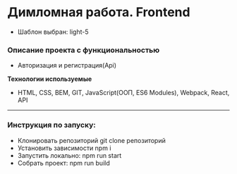 # Димломная работа. Frontend
* Шаблон выбран: light-5

### Описание проекта с функциональностью
* Авторизация и регистрация(Api)

**Технологии используемые**

* HTML, CSS, BEM, GIT, JavaScript(ООП, ES6 Modules), Webpack, React, API

---

### Инструкция по запуску:
* Клонировать репозиторий git clone репозиторий
* Установить зависимости npm i
* Запустить локально: npm run start
* Собрать проект: npm run build